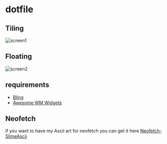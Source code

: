 # dotfile

## Tiling
![screen1](https://user-images.githubusercontent.com/90110920/163387277-f8e1e2c6-96dd-4bbf-b0cf-748267ee8336.png)
## Floating
![screen2](https://user-images.githubusercontent.com/90110920/163387295-8fd20eaa-5db4-4508-8e2d-d30c831181d6.png)

## requirements
* [Bling](https://blingcorp.github.io/bling/#/) 
* [Awesome WM Widgets](http://pavelmakhov.com/awesome-wm-widgets/)



## Neofetch
if you want to have my Ascii art for neofetch you can get it here [Neofetch-SlimeAscii](https://github.com/Thomas-Toulouse/Neofetch-SlimeAscii#neofetch-slimeascii)
